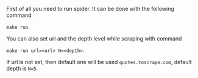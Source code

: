 First of all you need to run spider. It can be done with the following command
 
```make run```.

You can also set url and the depth level while scraping with command

```make run url=<url> N=<depth>```.

If url is not set, then default one will be used `quotes.toscrape.com`, default depth is `N=5`.